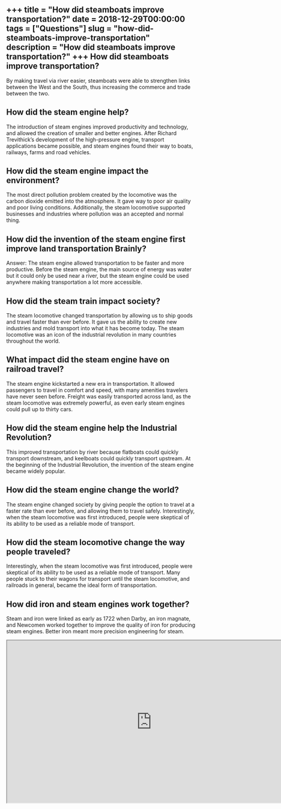 +++
title = "How did steamboats improve transportation?"
date = 2018-12-29T00:00:00
tags = ["Questions"]
slug = "how-did-steamboats-improve-transportation"
description = "How did steamboats improve transportation?"
+++
How did steamboats improve transportation?
------------------------------------------

By making travel via river easier, steamboats were able to strengthen links between the West and the South, thus increasing the commerce and trade between the two.

How did the steam engine help?
------------------------------

The introduction of steam engines improved productivity and technology, and allowed the creation of smaller and better engines. After Richard Trevithick’s development of the high-pressure engine, transport applications became possible, and steam engines found their way to boats, railways, farms and road vehicles.

How did the steam engine impact the environment?
------------------------------------------------

The most direct pollution problem created by the locomotive was the carbon dioxide emitted into the atmosphere. It gave way to poor air quality and poor living conditions. Additionally, the steam locomotive supported businesses and industries where pollution was an accepted and normal thing.

How did the invention of the steam engine first improve land transportation Brainly?
------------------------------------------------------------------------------------

Answer: The steam engine allowed transportation to be faster and more productive. Before the steam engine, the main source of energy was water but it could only be used near a river, but the steam engine could be used anywhere making transportation a lot more accessible.

How did the steam train impact society?
---------------------------------------

The steam locomotive changed transportation by allowing us to ship goods and travel faster than ever before. It gave us the ability to create new industries and mold transport into what it has become today. The steam locomotive was an icon of the industrial revolution in many countries throughout the world.

What impact did the steam engine have on railroad travel?
---------------------------------------------------------

The steam engine kickstarted a new era in transportation. It allowed passengers to travel in comfort and speed, with many amenities travelers have never seen before. Freight was easily transported across land, as the steam locomotive was extremely powerful, as even early steam engines could pull up to thirty cars.

How did the steam engine help the Industrial Revolution?
--------------------------------------------------------

This improved transportation by river because flatboats could quickly transport downstream, and keelboats could quickly transport upstream. At the beginning of the Industrial Revolution, the invention of the steam engine became widely popular.

How did the steam engine change the world?
------------------------------------------

The steam engine changed society by giving people the option to travel at a faster rate than ever before, and allowing them to travel safely. Interestingly, when the steam locomotive was first introduced, people were skeptical of its ability to be used as a reliable mode of transport.

How did the steam locomotive change the way people traveled?
------------------------------------------------------------

Interestingly, when the steam locomotive was first introduced, people were skeptical of its ability to be used as a reliable mode of transport. Many people stuck to their wagons for transport until the steam locomotive, and railroads in general, became the ideal form of transportation.

How did iron and steam engines work together?
---------------------------------------------

Steam and iron were linked as early as 1722 when Darby, an iron magnate, and Newcomen worked together to improve the quality of iron for producing steam engines. Better iron meant more precision engineering for steam.

<iframe allow="accelerometer; autoplay; clipboard-write; encrypted-media; gyroscope; picture-in-picture" allowfullscreen="" class="__youtube_prefs__  epyt-is-override  no-lazyload" data-no-lazy="1" data-origheight="433" data-origwidth="770" data-skipgform_ajax_framebjll="" height="433" id="_ytid_26512" loading="lazy" src="https://www.youtube.com/embed/cPIcoaWPcIg?enablejsapi=1&autoplay=0&cc_load_policy=0&cc_lang_pref=&iv_load_policy=1&loop=0&modestbranding=0&rel=1&fs=1&playsinline=0&autohide=2&theme=dark&color=red&controls=1&" title="YouTube player" width="770"></iframe>